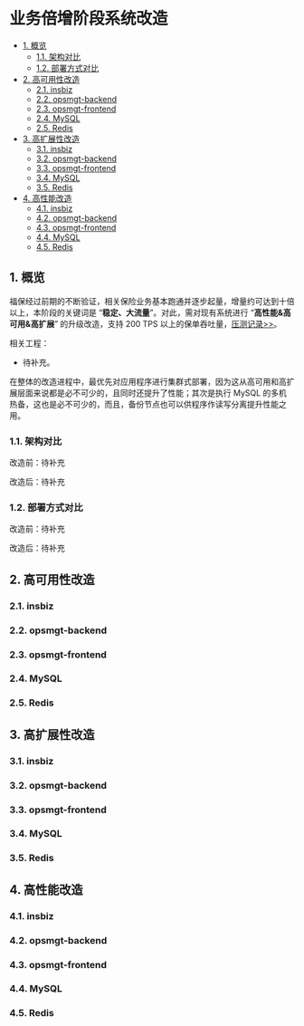 # 业务倍增阶段系统改造<!-- omit in toc -->

- [1. 概览](#1-概览)
  - [1.1. 架构对比](#11-架构对比)
  - [1.2. 部署方式对比](#12-部署方式对比)
- [2. 高可用性改造](#2-高可用性改造)
  - [2.1. insbiz](#21-insbiz)
  - [2.2. opsmgt-backend](#22-opsmgt-backend)
  - [2.3. opsmgt-frontend](#23-opsmgt-frontend)
  - [2.4. MySQL](#24-mysql)
  - [2.5. Redis](#25-redis)
- [3. 高扩展性改造](#3-高扩展性改造)
  - [3.1. insbiz](#31-insbiz)
  - [3.2. opsmgt-backend](#32-opsmgt-backend)
  - [3.3. opsmgt-frontend](#33-opsmgt-frontend)
  - [3.4. MySQL](#34-mysql)
  - [3.5. Redis](#35-redis)
- [4. 高性能改造](#4-高性能改造)
  - [4.1. insbiz](#41-insbiz)
  - [4.2. opsmgt-backend](#42-opsmgt-backend)
  - [4.3. opsmgt-frontend](#43-opsmgt-frontend)
  - [4.4. MySQL](#44-mysql)
  - [4.5. Redis](#45-redis)

## 1. 概览

福保经过前期的不断验证，相关保险业务基本跑通并逐步起量，增量约可达到十倍以上，本阶段的关键词是 “**稳定、大流量**”。对此，需对现有系统进行 “**高性能&高可用&高扩展**” 的升级改造，支持 200 TPS 以上的保单吞吐量，[压测记录>>]()。

相关工程：

- 待补充。

在整体的改造进程中，最优先对应用程序进行集群式部署，因为这从高可用和高扩展层面来说都是必不可少的，且同时还提升了性能；其次是执行 MySQL 的多机热备，这也是必不可少的，而且，备份节点也可以供程序作读写分离提升性能之用。

### 1.1. 架构对比

改造前：待补充

改造后：待补充

### 1.2. 部署方式对比

改造前：待补充

改造后：待补充

## 2. 高可用性改造

### 2.1. insbiz

### 2.2. opsmgt-backend

### 2.3. opsmgt-frontend

### 2.4. MySQL

### 2.5. Redis

## 3. 高扩展性改造

### 3.1. insbiz

### 3.2. opsmgt-backend

### 3.3. opsmgt-frontend

### 3.4. MySQL

### 3.5. Redis

## 4. 高性能改造

### 4.1. insbiz

### 4.2. opsmgt-backend

### 4.3. opsmgt-frontend

### 4.4. MySQL

### 4.5. Redis

